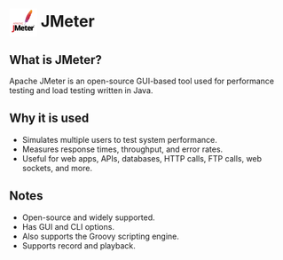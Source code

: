 <h1>
  <img src="../imgs/JMeter.png" alt="JMeter Logo" width="50" style="vertical-align:middle">
  JMeter
</h1>

## What is JMeter?
Apache JMeter is an open-source GUI-based tool used for performance testing and load testing written in Java.

## Why it is used
- Simulates multiple users to test system performance.
- Measures response times, throughput, and error rates.
- Useful for web apps, APIs, databases, HTTP calls, FTP calls, web sockets, and more.



## Notes
- Open-source and widely supported.
- Has GUI and CLI options.
- Also supports the Groovy scripting engine.
- Supports record and playback.
